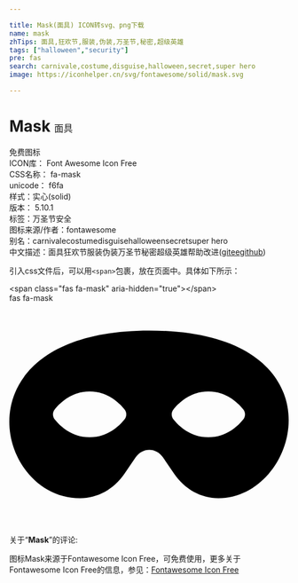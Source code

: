 ```yaml
---

title: Mask(面具) ICON转svg、png下载
name: mask
zhTips: 面具,狂欢节,服装,伪装,万圣节,秘密,超级英雄
tags: ["halloween","security"]
pre: fas
search: carnivale,costume,disguise,halloween,secret,super hero
image: https://iconhelper.cn/svg/fontawesome/solid/mask.svg

---
```


# Mask  <small style="font-size: 60%;font-weight: 100">面具</small>


<div class="detail-page">
<p>
<span><span class="badge-success badge">免费图标</span> </span>
<br/>
<span>
ICON库：
<span class="badge-secondary badge">Font Awesome Icon Free</span> 
</span>
<br/>
<span>
CSS名称：
<span class="badge-secondary badge">fa-mask</span> 
</span>
<br/>
<span>
unicode：
<span class="badge-secondary badge">f6fa</span> 
<copy-btn content='f6fa' btn-title=""></copy-btn>
<copy-btn :content='String.fromCodePoint(parseInt("f6fa", 16))' btn-title="复制U"></copy-btn>
</span><br/><span>样式：<span class="badge-light badge">实心(solid)</span></span>
<br/>
<span>
版本：
<span class="badge-secondary badge">5.10.1</span> 
</span><br/><span>标签：<span class="badge-light badge"><router-link to="/tags/halloween.html">万圣节</router-link></span><span class="badge-light badge"><router-link to="/tags/security.html">安全</router-link></span></span>
<br/>
<span>图标来源/作者：<span class="badge-light badge">fontawesome</span></span> 
<br/>
<span>别名：<span class="badge-light badge">carnivale</span><span class="badge-light badge">costume</span><span class="badge-light badge">disguise</span><span class="badge-light badge">halloween</span><span class="badge-light badge">secret</span><span class="badge-light badge">super hero</span></span><br/><span class="zh-detail">中文描述：<span class="badge-primary badge">面具</span><span class="badge-primary badge">狂欢节</span><span class="badge-primary badge">服装</span><span class="badge-primary badge">伪装</span><span class="badge-primary badge">万圣节</span><span class="badge-primary badge">秘密</span><span class="badge-primary badge">超级英雄</span><span class="help-link"><span>帮助改进</span>(<a href="https://gitee.com/liuwave/icon-helper/edit/master/json/fontawesome/solid/mask.json" target="_blank" rel="noopener noreferrer">gitee</a><a href="https://github.com/liuwave/icon-helper/edit/master/json/fontawesome/solid/mask.json" target="_blank" rel="noopener noreferrer">github</a></span>)</span><br/>
</p>
</div>
<div class="alert alert-dark">
  <i class="fas fa-mask fa-xs"></i>
  <i class="fas fa-mask fa-sm"></i>
  <i class="fas fa-mask fa-lg"></i>
  <i class="fas fa-mask fa-2x"></i>
  <i class="fas fa-mask fa-3x"></i>
  <i class="fas fa-mask fa-5x"></i>
  <i class="fas fa-mask fa-7x"></i>
</div>
<div>
  <p>引入css文件后，可以用<code>&lt;span&gt;</code>包裹，放在页面中。具体如下所示：    
  </p>
  <div class="alert alert-primary" style="font-size: 14px">
    &lt;span class="fas fa-mask" aria-hidden="true"&gt;&lt;/span&gt;
    <copy-btn content='<span class="fas fa-mask" aria-hidden="true"></span>'></copy-btn>
  </div>
  <div class="alert alert-secondary">
    <i class="fas fa-mask"
    style="font-size: 24px"
    aria-hidden="true"></i> fas fa-mask
    <copy-btn content="fas fa-mask" btn-title="复制图标名称"></copy-btn>
  </div>
</div>
<div id="svg" class="svg-wrap">
<svg xmlns="http://www.w3.org/2000/svg" viewBox="0 0 640 512"><path d="M320.67 64c-442.6 0-357.57 384-158.46 384 39.9 0 77.47-20.69 101.42-55.86l25.73-37.79c15.66-22.99 46.97-22.99 62.63 0l25.73 37.79C401.66 427.31 439.23 448 479.13 448c189.86 0 290.63-384-158.46-384zM184 308.36c-41.06 0-67.76-25.66-80.08-41.05-5.23-6.53-5.23-16.09 0-22.63 12.32-15.4 39.01-41.05 80.08-41.05s67.76 25.66 80.08 41.05c5.23 6.53 5.23 16.09 0 22.63-12.32 15.4-39.02 41.05-80.08 41.05zm272 0c-41.06 0-67.76-25.66-80.08-41.05-5.23-6.53-5.23-16.09 0-22.63 12.32-15.4 39.01-41.05 80.08-41.05s67.76 25.66 80.08 41.05c5.23 6.53 5.23 16.09 0 22.63-12.32 15.4-39.02 41.05-80.08 41.05z"/></svg>
</div>
<detail full-name='fa-mask'></detail>
<div class="icon-detail__container">
<p>关于“<b>Mask</b>”的评论:</p>
</div>
<Vssue title="关于“Mask”的评论" />    
<div><p>图标Mask来源于Fontawesome Icon Free，可免费使用，更多关于  Fontawesome Icon Free的信息，参见：<a target="_blank" href="https://iconhelper.cn/fontawesome.html">Fontawesome Icon Free</a>
</p></div>
